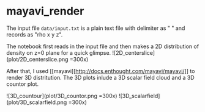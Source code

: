 # mayavi_render
The input file ```data/input.txt``` is a plain text file with delimiter as " " and records as "rho x y z".

The notebook first reads in the input file and then makes a 2D distribution of density on z=0 plane for a quick glimpse.
![2D_centerslice](plot/2D_centerslice.png =300x)

After that, I used [[mayavi][http://docs.enthought.com/mayavi/mayavi/]] to render 3D distritution. The 3D plots inlude a 3D scalar field cloud and a 3D countor plot.

![3D_countour](plot/3D_countor.png =300x)
![3D_scalarfield](plot/3D_scalarfield.png =300x)
